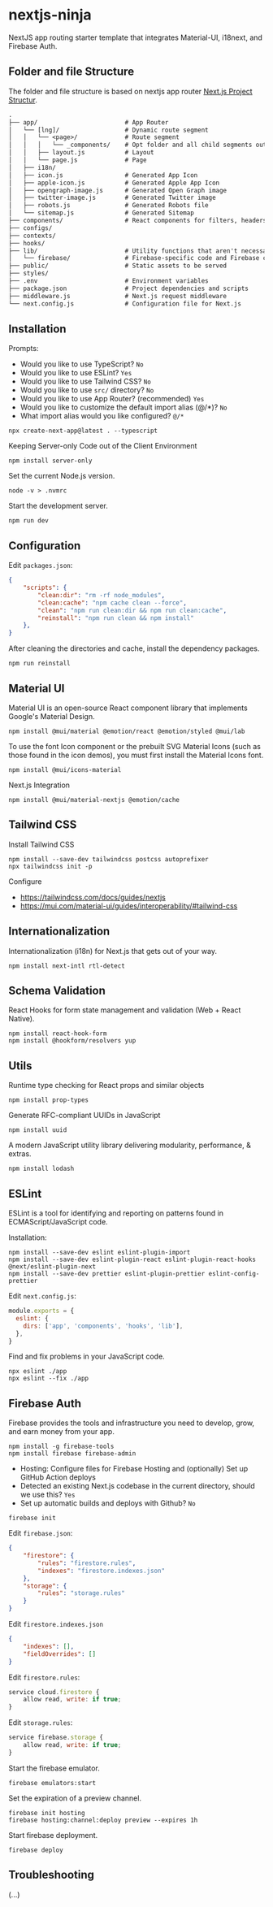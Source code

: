 # nextjs-ninja

NextJS app routing starter template that integrates Material-UI, i18next, and Firebase Auth.

## Folder and file Structure

The folder and file structure is based on nextjs app router [Next.js Project Structur](https://nextjs.org/docs/getting-started/project-structure).

```txt
.
├── app/                        # App Router
│   └── [lng]/                  # Dynamic route segment
│   │   └── <page>/             # Route segment
│   │   │   └── _components/    # Opt folder and all child segments out of routing
│   │   ├── layout.js           # Layout
│   │   └── page.js             # Page
│   ├── i18n/
│   ├── icon.js                 # Generated App Icon
│   ├── apple-icon.js           # Generated Apple App Icon
│   ├── opengraph-image.js      # Generated Open Graph image
│   ├── twitter-image.js        # Generated Twitter image
│   ├── robots.js               # Generated Robots file
│   └── sitemap.js              # Generated Sitemap
├── components/                 # React components for filters, headers
├── configs/
├── contexts/
├── hooks/
├── lib/                        # Utility functions that aren't necessarily bound to React or Next.js
│   └── firebase/               # Firebase-specific code and Firebase configuration
├── public/                     # Static assets to be served
├── styles/
├── .env                        # Environment variables
├── package.json                # Project dependencies and scripts
├── middleware.js               # Next.js request middleware
└── next.config.js              # Configuration file for Next.js
```

## Installation

Prompts:

- Would you like to use TypeScript? `No`
- Would you like to use ESLint? `Yes`
- Would you like to use Tailwind CSS? `No`
- Would you like to use `src/` directory? `No`
- Would you like to use App Router? (recommended) `Yes`
- Would you like to customize the default import alias (@/*)? `No`
- What import alias would you like configured? `@/*`

```shell
npx create-next-app@latest . --typescript
```

Keeping Server-only Code out of the Client Environment

```shell
npm install server-only
```

Set the current Node.js version.

```shell
node -v > .nvmrc
```

Start the development server.

```shell
npm run dev
```

## Configuration

Edit `packages.json`:

```json
{
    "scripts": {
        "clean:dir": "rm -rf node_modules",
        "clean:cache": "npm cache clean --force",
        "clean": "npm run clean:dir && npm run clean:cache",
        "reinstall": "npm run clean && npm install"
    },
}
```

After cleaning the directories and cache, install the dependency packages.

```shell
npm run reinstall
```

## Material UI

Material UI is an open-source React component library that implements Google's Material Design.

```shell
npm install @mui/material @emotion/react @emotion/styled @mui/lab
```

To use the font Icon component or the prebuilt SVG Material Icons (such as those found in the icon demos),
you must first install the Material Icons font.

```shell
npm install @mui/icons-material
```

Next.js Integration

```shell
npm install @mui/material-nextjs @emotion/cache
```

## Tailwind CSS

Install Tailwind CSS

```shell
npm install --save-dev tailwindcss postcss autoprefixer
npx tailwindcss init -p
```

Configure

- <https://tailwindcss.com/docs/guides/nextjs>
- <https://mui.com/material-ui/guides/interoperability/#tailwind-css>

## Internationalization

Internationalization (i18n) for Next.js that gets out of your way.

```shell
npm install next-intl rtl-detect
```

## Schema Validation

React Hooks for form state management and validation (Web + React Native).

```shell
npm install react-hook-form 
npm install @hookform/resolvers yup
```

## Utils

Runtime type checking for React props and similar objects

```shell
npm install prop-types
```

Generate RFC-compliant UUIDs in JavaScript

```shell
npm install uuid
```

A modern JavaScript utility library delivering modularity, performance, & extras.

```shell
npm install lodash
```

## ESLint

ESLint is a tool for identifying and reporting on patterns found in ECMAScript/JavaScript code.

Installation:

```shell
npm install --save-dev eslint eslint-plugin-import
npm install --save-dev eslint-plugin-react eslint-plugin-react-hooks @next/eslint-plugin-next
npm install --save-dev prettier eslint-plugin-prettier eslint-config-prettier
```

Edit `next.config.js`:

```javascript
module.exports = {
  eslint: {
    dirs: ['app', 'components', 'hooks', 'lib'],
  },
}
```

Find and fix problems in your JavaScript code.

```shell
npx eslint ./app
npx eslint --fix ./app
```

## Firebase Auth

Firebase provides the tools and infrastructure you need to develop, grow, and earn money from your app.

```shell
npm install -g firebase-tools
npm install firebase firebase-admin
```

- Hosting: Configure files for Firebase Hosting and (optionally) Set up GitHub Action deploys
- Detected an existing Next.js codebase in the current directory, should we use this? `Yes`
- Set up automatic builds and deploys with Github? `No`

```shell
firebase init
```

Edit `firebase.json`:

```json
{
    "firestore": {
        "rules": "firestore.rules",
        "indexes": "firestore.indexes.json"
    },
    "storage": {
        "rules": "storage.rules"
    }
}
```

Edit `firestore.indexes.json`

```json
{
    "indexes": [],
    "fieldOverrides": []
}
```

Edit `firestore.rules`:

```javascript
service cloud.firestore {
    allow read, write: if true;
}
```

Edit `storage.rules`:

```javascript
service firebase.storage {
    allow read, write: if true;
}
```

Start the firebase emulator.

```shell
firebase emulators:start
```

Set the expiration of a preview channel.

```shell
firebase init hosting
firebase hosting:channel:deploy preview --expires 1h
```

Start firebase deployment.

```shell
firebase deploy
```

## Troubleshooting

(...)
